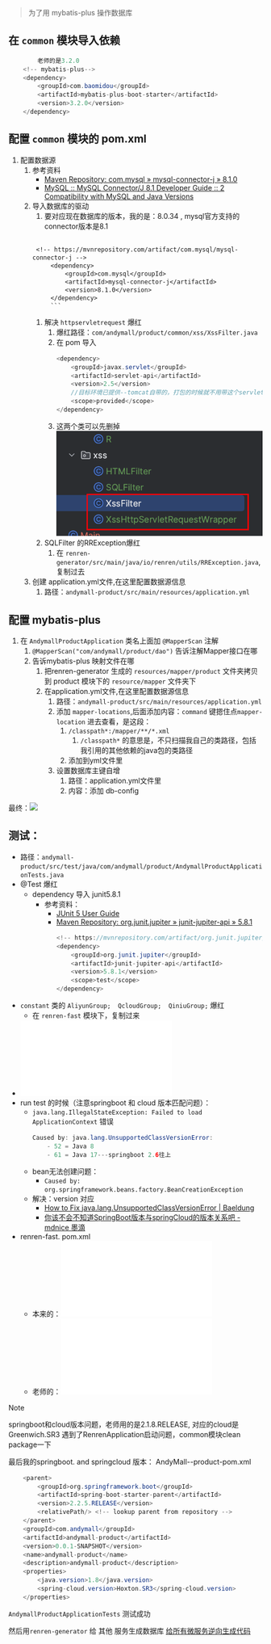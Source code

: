> 为了用	mybatis-plus 操作数据库

## 在 `common` 模块导入依赖
```java
		老师的是3.2.0
	<!-- mybatis-plus-->  
	<dependency>  
		<groupId>com.baomidou</groupId>  
		<artifactId>mybatis-plus-boot-starter</artifactId>  
		<version>3.2.0</version>  
	</dependency>
```

## 配置 `common` 模块的 pom.xml
1. 配置数据源
	1. 参考资料
		- [Maven Repository: com.mysql » mysql-connector-j » 8.1.0](https://mvnrepository.com/artifact/com.mysql/mysql-connector-j/8.1.0)
		- [MySQL :: MySQL Connector/J 8.1 Developer Guide :: 2 Compatibility with MySQL and Java Versions](https://dev.mysql.com/doc/connector-j/8.1/en/connector-j-versions.html)
	2. 导入数据库的驱动
		  1.  要对应现在数据库的版本，我的是：8.0.34 , mysql官方支持的connector版本是8.1
				```java
			<!-- https://mvnrepository.com/artifact/com.mysql/mysql-connector-j -->
				<dependency>
					<groupId>com.mysql</groupId>
					<artifactId>mysql-connector-j</artifactId>
					<version>8.1.0</version>
				</dependency>
				```
		1. 解决 `httpservletrequest` 爆红
			1. 爆红路径：`com/andymall/product/common/xss/XssFilter.java`
			2. 在 pom 导入
				```java
				<dependency>  
					<groupId>javax.servlet</groupId>  
					<artifactId>servlet-api</artifactId>  
					<version>2.5</version> 
					//目标环境已提供--tomcat自带的，打包的时候就不用带这个servlet-api了
					<scope>provided</scope>
				</dependency>
				```
			1. 这两个类可以先删掉
				![](Pasted%20image%2020230830171424.png)
		3. SQLFilter 的RRException爆红
			1. 在 `renren-generator/src/main/java/io/renren/utils/RRException.java`,复制过去
	3. 创建 application.yml文件,在这里配置数据源信息
		1. 路径：`andymall-product/src/main/resources/application.yml`
## 配置 mybatis-plus 

1. 在 `AndymallProductApplication` 类名上面加 `@MapperScan` 注解
	1. `@MapperScan("com/andymall/product/dao")` 告诉注解Mapper接口在哪
	2. 告诉mybatis-plus 映射文件在哪
		1. 把renren-generator 生成的 `resources/mapper/product` 文件夹拷贝到 product 模块下的 `resource/mapper` 文件夹下
		2. 在application.yml文件,在这里配置数据源信息
			1. 路径：`andymall-product/src/main/resources/application.yml`
			2. 添加 `mapper-locations`,后面添加内容：`command` 键摁住点`mapper-location` 进去查看，是这段：
				1. `/classpath*:/mapper/**/*.xml`
					1. `/classpath*` 的意思是，不只扫描我自己的类路径，包括我引用的其他依赖的java包的类路径
				2. 添加到yml文件里
			3. 设置数据库主键自增
				1. 路径：application.yml文件里
				2. 内容：添加 db-config

最终：![](课程&笔记/技术栈/尚硅谷/谷粒商城/步骤与问题/files/application.yml)

## 测试：
- 路径：`andymall-product/src/test/java/com/andymall/product/AndymallProductApplicationTests.java`
- @Test 爆红
	- dependency 导入 junit5.8.1
		- 参考资料：
			- [JUnit 5 User Guide](https://junit.org/junit5/docs/current/user-guide/#overview)
			- [Maven Repository: org.junit.jupiter » junit-jupiter-api » 5.8.1](https://mvnrepository.com/artifact/org.junit.jupiter/junit-jupiter-api/5.8.1)
				```java
				<!-- https://mvnrepository.com/artifact/org.junit.jupiter/junit-jupiter-api -->  
				<dependency>  
					<groupId>org.junit.jupiter</groupId>  
					<artifactId>junit-jupiter-api</artifactId>  
					<version>5.8.1</version>  
					<scope>test</scope>  
				</dependency>
				```
- `constant` 类的 `AliyunGroup;  QcloudGroup;  QiniuGroup;` 爆红
	- 在 `renren-fast` 模块下，复制过来
- ![](课程&笔记/技术栈/尚硅谷/谷粒商城/步骤与问题/files/AndymallProductApplicationTests.java)
- run test 的时候（注意springboot 和 cloud 版本匹配问题）：
	- `java.lang.IllegalStateException: Failed to load ApplicationContext` 错误
		```java
		Caused by: java.lang.UnsupportedClassVersionError:
			- 52 = Java 8
			- 61 = Java 17---springboot 2.6往上
		
		```
	- bean无法创建问题：
		- `Caused by: org.springframework.beans.factory.BeanCreationException`
	- 解决：version 对应
		- [How to Fix java.lang.UnsupportedClassVersionError | Baeldung](https://www.baeldung.com/java-lang-unsupportedclassversion)
		- [你该不会不知道SpringBoot版本与springCloud的版本关系吧 - mdnice 墨滴](https://mdnice.com/writing/c08e9d1917b0439f92babc0734955ed4)
- renren-fast. pom.xml
	- 本来的：![](BEFORE/附件/pom.xml)
	- 老师的：![](BEFORE/附件/pom%201.xml)
> [!note]
> springboot和cloud版本问题，老师用的是2.1.8.RELEASE, 对应的cloud是Greenwich.SR3
> 遇到了RenrenApplication启动问题，common模块clean package一下


最后我的springboot. and springcloud 版本：
	AndyMall--product-pom.xml
```java
	<parent>
		<groupId>org.springframework.boot</groupId>
		<artifactId>spring-boot-starter-parent</artifactId>
		<version>2.2.5.RELEASE</version>
		<relativePath/> <!-- lookup parent from repository -->
	</parent>
	<groupId>com.andymall</groupId>
	<artifactId>andymall-product</artifactId>
	<version>0.0.1-SNAPSHOT</version>
	<name>andymall-product</name>
	<description>andymall-product</description>
	<properties>
		<java.version>1.8</java.version>
		<spring-cloud.version>Hoxton.SR3</spring-cloud.version>
	</properties>
```

`AndymallProductApplicationTests` 测试成功

然后用`renren-generator` 给 其他 服务生成数据库 [给所有微服务逆向生成代码](给所有微服务逆向生成代码.md)